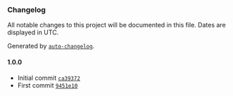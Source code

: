 ### Changelog

All notable changes to this project will be documented in this file. Dates are displayed in UTC.

Generated by [`auto-changelog`](https://github.com/CookPete/auto-changelog).

#### 1.0.0

- Initial commit [`ca39372`](https://github.com/ChrisCodesThings/rgb-color-is-dark/commit/ca39372ee1e1956d829b17054e55a721e60c2825)
- First commit [`9451e10`](https://github.com/ChrisCodesThings/rgb-color-is-dark/commit/9451e10979fa4c5bcf52d93e1bd7d3d0fa45a94b)
